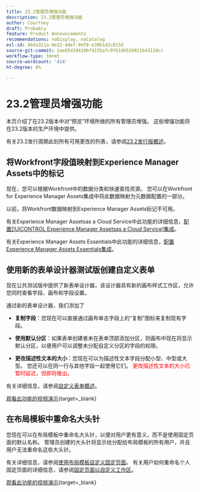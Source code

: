 ```yaml
---
title: 23.2管理员增强功能
description: 23.2管理员增强功能
author: Courtney
draft: Probably
feature: Product Announcements
recommendations: noDisplay, noCatalog
exl-id: 46da311a-0e22-4def-9df8-e30b142c815d
source-git-commit: 1ae65d18419bf4235a7c97614b539811643110cc
workflow-type: tm+mt
source-wordcount: '414'
ht-degree: 0%

---
```


# 23.2管理员增强功能

本页介绍了在23.2版本中对“预览”环境所做的所有管理员增强。 这些增强功能将在23.2版本的生产环境中提供。

有关23.2发行周期此刻所有可用更改的列表，请参阅[23.2发行版概述](/help/quicksilver/product-announcements/product-releases/23.2-release-activity/23-2-release-overview.md)。

## 将Workfront字段值映射到Experience Manager Assets中的标记

现在，您可以根据Workfront中的数据分类和快速查找资源。  您可以在Workfront for Experience Manager Assets集成中将此数据映射为元数据配置的一部分。

以前，将Workfront数据映射到Experience Manager Assets标记不可用。

有关Experience Manager Assetsas a Cloud Service中此功能的详细信息，[配置[!UICONTROL Experience Manager Assetsas a Cloud Service]集成](/help/quicksilver/administration-and-setup/configure-integrations/configure-aacs-integration.md)。

有关Experience Manager Assets Essentials中此功能的详细信息，[配置Experience Manager Assets Essentials集成](/help/quicksilver/documents/adobe-workfront-for-experience-manager-assets-essentials/setup-asset-essentials.md)。

## 使用新的表单设计器测试版创建自定义表单

现在公共测试版中提供了新表单设计器，该设计器具有新的画布样式工作区，允许您同时查看字段、画布和字段设置。

通过新的表单设计器，我们添加了

* **复制字段**：您现在可以直接通过画布单击字段上的“复制”图标来复制现有字段。

* **使用默认分区**：如果表单创建者未在表单顶部添加分区，则画布中现在将显示默认分区，以便用户可以调整未分配自定义分区的字段的权限。

* **更改描述性文本的大小**：您现在可以为描述性文本字段分配小型、中型或大型。 您还可以在同一行与其他字段一起使用它们。 <span style="color: #ff0000;">更改描述性文本的大小已暂时延迟，但即将推出。</span></li>

有关详细信息，请参阅[自定义表单概述](/help/quicksilver/administration-and-setup/customize-workfront/create-manage-custom-forms/custom-forms-overview.md)。

[观看此功能的视频演示](https://video.tv.adobe.com/v/3416586/){target=_blank}

## 在布局模板中重命名大头针

您现在可以在布局模板中重命名大头针，以便对用户更有意义，而不是使用固定页面的默认名称。 管理员创建的大头针将显示给分配给布局模板的所有用户，并且用户无法重命名这些大头针。

有关详细信息，请参阅[使用布局模板自定义固定页面](/help/quicksilver/administration-and-setup/customize-workfront/use-layout-templates/customize-pinned-pages.md)。 有关用户如何重命名个人固定页面的详细信息，请参阅[固定页面以自定义工作区](/help/quicksilver/workfront-basics/the-new-workfront-experience/pin-pages.md)。

[观看此功能的视频演示](https://video.tv.adobe.com/v/3414364/){target=_blank}
